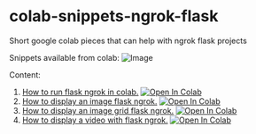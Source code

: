 # colab-snippets-ngrok-flask
Short google colab pieces that can help with ngrok flask projects

Snippets available from colab:
![Image](../blob/master/myimage.png?raw=true)


Content:
1. [How to run flask ngrok in colab.](https://github.com/ZackPashkin/colab-snippets-ngrok-flask/blob/main/How_to_run_flask_ngrok_in_colab.ipynb)
[![Open In Colab](https://colab.research.google.com/assets/colab-badge.svg)](https://colab.research.google.com/github/ZackPashkin/colab-snippets-ngrok-flask/blob/main/How_to_run_flask_ngrok_in_colab.ipynb)
3. [How to display an image flask ngrok.](https://github.com/ZackPashkin/colab-snippets-ngrok-flask/blob/main/How_to_display_image_flask_ngrok.ipynb)
[![Open In Colab](https://colab.research.google.com/assets/colab-badge.svg)](https://colab.research.google.com/github/ZackPashkin/colab-snippets-ngrok-flask/blob/main/How_to_display_image_flask_ngrok.ipynb)
5. [How to display an image grid flask ngrok.](https://github.com/ZackPashkin/colab-snippets-ngrok-flask/blob/main/How_to_display_an_image_grid_flask_ngrok.ipynb)
[![Open In Colab](https://colab.research.google.com/assets/colab-badge.svg)](https://colab.research.google.com/github/ZackPashkin/colab-snippets-ngrok-flask/blob/main/How_to_display_an_image_grid_flask_ngrok.ipynb)
7. [How to display a video with flask ngrok.](https://github.com/ZackPashkin/colab-snippets-ngrok-flask/blob/main/How_to_display_a_video_with_flask_ngrok.ipynb)
[![Open In Colab](https://colab.research.google.com/assets/colab-badge.svg)](https://colab.research.google.com/drive/1WntoHld8FBY7hvd1LNUF4rgAIhB4L-dD#scrollTo=2C0WLnwfe_7P)
